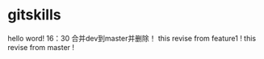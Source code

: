 # gitskills
hello word!
16：30 合并dev到master并删除！
this revise from feature1 !
this revise from master !
